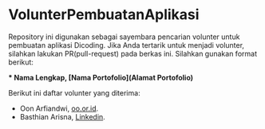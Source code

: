 # VolunterPembuatanAplikasi
Repository ini digunakan sebagai sayembara pencarian volunter untuk pembuatan aplikasi Dicoding.
Jika Anda tertarik untuk menjadi volunter, silahkan lakukan PR(pull-request) pada berkas ini.
Silahkan gunakan format berikut:

**\* Nama Lengkap, [Nama Portofolio](Alamat Portofolio)**

Berikut ini daftar volunter yang diterima:
- Oon Arfiandwi, [oo.or.id](https.//oo.or.id).
- Basthian Arisna, [Linkedin](https://www.linkedin.com/in/basthian-arisna-2b661817b/).
